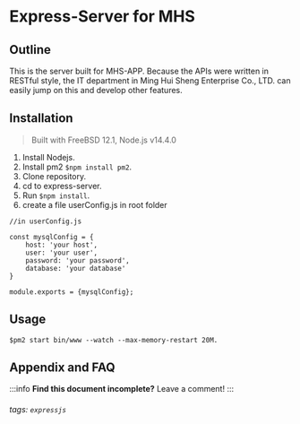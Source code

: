 Express-Server for MHS
===

## Outline

This is the server built for MHS-APP. Because the APIs were written in RESTful style, the IT department in Ming Hui Sheng Enterprise Co., LTD. can easily jump on this and develop other features.

## Installation

> Built with FreeBSD 12.1, Node.js v14.4.0

1. Install Nodejs.
2. Install pm2 `$npm install pm2`.
3. Clone repository.
4. cd to express-server.
5. Run `$npm install`.
6. create a file userConfig.js in root folder
```
//in userConfig.js

const mysqlConfig = {
    host: 'your host',
    user: 'your user',
    password: 'your password',
    database: 'your database'
}

module.exports = {mysqlConfig};
```

## Usage

`$pm2 start bin/www --watch --max-memory-restart 20M.`

## Appendix and FAQ

:::info
**Find this document incomplete?** Leave a comment!
:::

###### tags: `expressjs`
